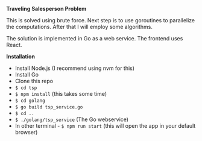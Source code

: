 
**Traveling Salesperson Problem**

This is solved using brute force. Next step is to use goroutines to parallelize
the computations. After that I will employ some algorithms.

The solution is implemented in Go as a web service. The frontend uses React.

**Installation**

  * Install Node.js (I recommend using nvm for this)
  * Install Go
  * Clone this repo
  * `$ cd tsp`
  * `$ npm install` (this takes some time)
  * `$ cd golang`
  * `$ go build tsp_service.go`
  * `$ cd ..`
  * `$ ./golang/tsp_service` (The Go webservice)
  * In other terminal - `$ npm run start` (this will open the app in your default browser)

